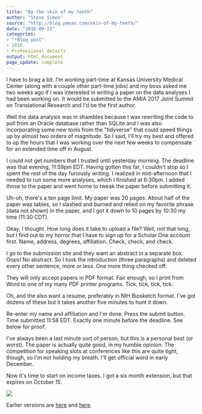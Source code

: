 ```yaml
---
title: "By the skin of my teeth"
author: "Steve Simon"
source: "http://blog.pmean.com/skin-of-my-teeth/"
date: "2016-09-23"
categories:
- "*Blog post"
- 2016
- Professional details
output: html_document
page_update: complete
---
```


I have to brag a bit. I'm working part-time at Kansas University Medical Center (along with a couple other part-time jobs) and my boss asked me two weeks ago if I was interested in writing a paper on the data analyses I had been working on. It would be submitted to the AMIA 2017 Joint Summit on Translational Research and I'd be the first author.

<!---More--->

Well the data analysis was in shambles because I was rewriting the code to pull from an Oracle database rather than SQLite and I was also incorporating some new tools from the "tidyverse" that could speed things up by almost two orders of magnitude. So I said, I'll try my best and offered to up the hours that I was working over the next few weeks to compensate for an extended time off in August.

I could not get numbers that I trusted until yesterday morning. The deadline was that evening, 11:59pm EDT. Having gotten this far, I couldn't stop so I spent the rest of the day furiously writing. I realized in mid-afternoon that I needed to run some more analyses, which I finished at 6:30pm. I added those to the paper and went home to tweak the paper before submitting it.

Uh-oh, there's a ten page limit. My paper was 20 pages. About half of the paper was tables, so I slashed and burned and relied on my favorite phrase (data not shown) in the paper, and I got it down to 10 pages by 10:30 my time (11:30 CDT).

Okay, I thought. How long does it take to upload a file? Well, not that long, but I find out to my horror that I have to sign up for a Scholar One account first. Name, address, degrees, affiliation. Check, check, and check.

I go to the submission site and they want an abstract in a separate box. Oops! No abstract. So I took the introduction (three paragraphs) and deleted every other sentence, more or less. One more thing checked off.

They will only accept papers in PDF format. Fair enough, so I print from Word to one of my many PDF printer programs. Tick, tick, tick, tick.

Oh, and the also want a resume, preferably in NIH Biosketch format. I've got dozens of these but it takes another five minutes to hunt it down.

Re-enter my name and affiliation and I'm done. Press the submit button. Time submitted 11:58 EDT. Exactly one minute before the deadline. See below for proof.

I've always been a last minute sort of person, but this is a personal best (or worst). The paper is actually quite good, in my humble opinion. The competition for speaking slots at conferences like this are quite tight, though, so I'm not holding my breath. I'll get official word in early December.

Now it's time to start on income taxes. I got a six month extension, but that expires on October 15.

![](http://www.pmean.com/new-images/16/skin-of-my-teeth01.png)

 
Earlier versions are [here][sim1] and [here][sim2].
 
[sim1]: http://blog.pmean.com/skin-of-my-teeth/
[sim2]: http://new.pmean.com/skin-of-my-teeth/
 
